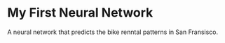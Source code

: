 # My First Neural Network

A neural network that predicts the bike renntal patterns in San Fransisco.
